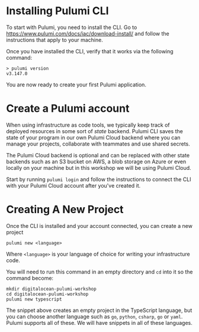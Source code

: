 # Installing Pulumi CLI

To start with Pulumi, you need to install the CLI. Go to https://www.pulumi.com/docs/iac/download-install/ 
and follow the instructions that apply to your machine. 

Once you have installed the CLI, verify that it works via the following command:
```shell
> pulumi version
v3.147.0
```
You are now ready to create your first Pulumi application. 

# Create a Pulumi account

When using infrastructure as code tools, we typically keep track of deployed resources in some sort of _state_ backend. 
Pulumi CLI saves the state of your program in our own Pulumi Cloud backend where you can manage your projects, collaborate with teammates and use shared secrets.

The Pulumi Cloud backend is optional and can be replaced with other state backends such as an S3 bucket on AWS, a blob storage on Azure or even locally on your machine
but in this workshop we will be using Pulumi Cloud. 

Start by running `pulumi login` and follow the instructions to connect the CLI with your Pulumi Cloud account after you've created it.

# Creating A New Project

Once the CLI is installed and your account connected, you can create a new project
```
pulumi new <language>
```
Where `<language>` is your language of choice for writing your infrastructure code.

You will need to run this command in an empty directory and `cd` into it so the command become:
```shell
mkdir digitalocean-pulumi-workshop
cd digitalocean-pulumi-workshop
pulumi new typescript
```
The snippet above creates an empty project in the TypeScript language, but you can choose another language such as 
`go`, `python`, `csharp`, `go` or `yaml`. Pulumi supports all of these. We will have snippets in all of these languages.

